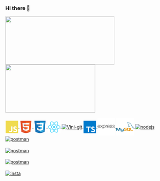 ### Hi there 👋
 
 <div>
  <a href="https://github.com/viniciuscicone">
 <img height="150em"  width="340em" align="center" src="https://github-readme-stats-sigma-five.vercel.app/api?username=viniciuscicone&show_icons=true&theme=react&include_all_commits=true&count_private=true"/>
  <img height="150em" width="280em" align="center" src="https://github-readme-stats-sigma-five.vercel.app/api/top-langs/?username=viniciuscicone&layout=compact&langs_count=7&theme=react" />
</div>
  
<div style="display: inline_block"><br>
  <img align="center" alt="Vini-Js" height="40" width="40" src="https://raw.githubusercontent.com/devicons/devicon/master/icons/javascript/javascript-plain.svg">  
  <img align="center" alt="Vini-HTML" height="40" width="40" src="https://raw.githubusercontent.com/devicons/devicon/master/icons/html5/html5-original.svg">
  <img align="center" alt="Vini-CSS" height="40" width="40" src="https://raw.githubusercontent.com/devicons/devicon/master/icons/css3/css3-original.svg">
 
 
   <a href="https://reactjs.org/" target="_blank" rel="noreferrer">
  <img align="center" alt="Vini-React" height="40" width="40" src="https://raw.githubusercontent.com/devicons/devicon/master/icons/react/react-original.svg">
 
 

   <a href="https://git-scm.com/" target="_blank" rel="noreferrer">
  <img align="center" alt="Vini-git" width="40" height="40" src="https://www.vectorlogo.zone/logos/git-scm/git-scm-icon.svg" alt="git" />
 
 
 
  <a href="https://www.typescriptlang.org/" target="_blank" rel="noreferrer">
  <img align="center" alt="typescript" height="40" width="40" src="https://raw.githubusercontent.com/devicons/devicon/master/icons/typescript/typescript-plain.svg">
 
 
 <a href="https://expressjs.com/pt-br/" target="_blank" rel="noreferrer">
  <img align="center" background-color="white" src="https://raw.githubusercontent.com/devicons/devicon/master/icons/express/express-original-wordmark.svg" alt="express" width="55" height="55"/>

  
  
  <a href="https://www.mysql.com/" target="_blank" rel="noreferrer">
 <img align="center" src="https://raw.githubusercontent.com/devicons/devicon/master/icons/mysql/mysql-original-wordmark.svg" alt="mysql" width="55" height="55"/> </a>
 
 <a href="https://nodejs.org/en/" target="_blank" rel="noreferrer">
  <img align="center" alt="nodejs" height="40" width="40" src="https://cdn.worldvectorlogo.com/logos/nodejs-icon.svg">
  
 <a href="https://postman.com" target="_blank" rel="noreferrer">
 <img align="center"src="https://www.vectorlogo.zone/logos/getpostman/getpostman-icon.svg" alt="postman" width="40" height="40"/>
<br>
<br>
 <a href="https://www.java.com/pt-BR/" target="_blank" rel="noreferrer">
 <img align="center"src="https://www.vectorlogo.zone/logos/java/java-ar21.svg" alt="postman" width="90" height="40"/>
<br>
<br>
<a href="https://www.linkedin.com/in/vinicius-cicone-barbosa-8673a9147/" target="_blank" rel="noreferrer">
 <img align="center"src="https://www.vectorlogo.zone/logos/linkedin/linkedin-ar21.svg" alt="postman" width="60" height="40"/>
<br>
<br>
<a href="https://www.instagram.com/vinixius_zx/" target="_blank" rel="noreferrer">
 <img align="center"src="https://www.vectorlogo.zone/logos/instagram/instagram-icon.svg" alt="insta" width="40" height="20"/>
